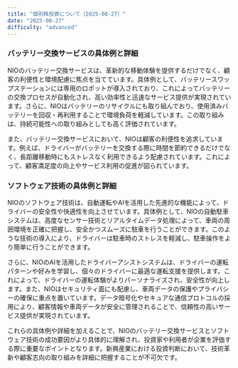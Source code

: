 ```yaml
---
title: "個別株投資について（2025-08-27）"
date: "2025-08-27"
difficulty: "advanced"
---
```


### バッテリー交換サービスの具体例と詳細
NIOのバッテリー交換サービスは、革新的な移動体験を提供するだけでなく、顧客の利便性と環境配慮に焦点を当てています。具体例として、バッテリースワップステーションには専用のロボットが導入されており、これによってバッテリーの交換プロセスが自動化され、高い効率性と迅速なサービス提供が実現されています。さらに、NIOはバッテリーのリサイクルにも取り組んでおり、使用済みバッテリーを回収・再利用することで環境負荷を軽減しています。この取り組みは、持続可能性への取り組みとしても高く評価されています。

また、バッテリー交換サービスにおいて、NIOは顧客の利便性を追求しています。例えば、ドライバーがバッテリーを交換する際に時間を節約できるだけでなく、長距離移動時にもストレスなく利用できるよう配慮されています。これによって、顧客満足度の向上やサービス利用の促進が図られています。

### ソフトウェア技術の具体例と詳細
NIOのソフトウェア技術は、自動運転やAIを活用した先進的な機能によって、ドライバーの安全性や快適性を向上させています。具体例として、NIOの自動駐車システムは、高度なセンサー技術とリアルタイムデータ処理によって、車両の周囲環境を正確に把握し、安全かつスムーズに駐車を行うことができます。このような技術の導入により、ドライバーは駐車時のストレスを軽減し、駐車操作をより簡単に行うことができます。

さらに、NIOのAIを活用したドライバーアシストシステムは、ドライバーの運転パターンや好みを学習し、個々のドライバーに最適な運転支援を提供します。これによって、ドライバーの運転体験がよりパーソナライズされ、安全性が向上します。また、NIOはセキュリティ面にも配慮し、車両データの保護やプライバシーの確保に重点を置いています。データ暗号化やセキュアな通信プロトコルの採用により、顧客情報や車両データが安全に管理されることで、信頼性の高いサービス提供が実現されています。

これらの具体例や詳細を加えることで、NIOのバッテリー交換サービスとソフトウェア技術の成功要因がより具体的に理解され、投資家や利用者が企業を評価する際に重要なポイントとなります。新興産業における投資判断において、技術革新や顧客志向の取り組みを詳細に把握することが不可欠です。
